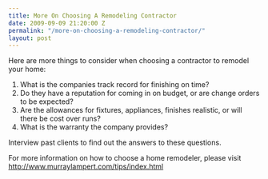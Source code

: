 ```yaml
---
title: More On Choosing A Remodeling Contractor
date: 2009-09-09 21:20:00 Z
permalink: "/more-on-choosing-a-remodeling-contractor/"
layout: post
---
```


Here are more things to consider when choosing a contractor to remodel your home:

1. What is the companies track record for finishing on time?
2. Do they have a <span id="SPELLING_ERROR_0">reputation</span> for coming in on budget, or are change orders to be expected?
3. Are the allowances for fixtures, appliances, finishes realistic, or will there be cost over runs?
4. What is the warranty the company provides?

Interview past clients to find out the answers to these questions.

For more information on how to choose a home remodeler, please visit <a href="http://www.murraylampert.com/tips/index.html">http://www.murraylampert.com/tips/index.html</a>
